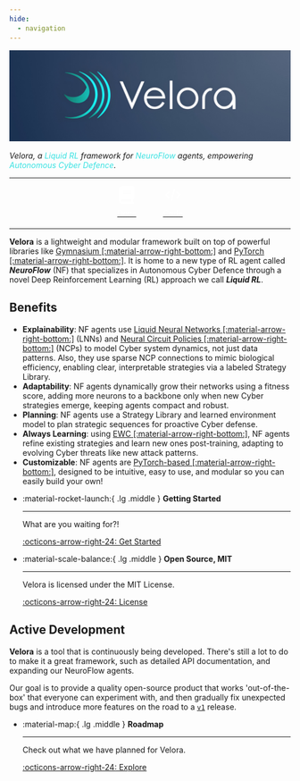 ```yaml
---
hide:
  - navigation
---
```


<style>
.md-content .md-typeset h1 { display: none; }
</style>

[![Logo](assets/imgs/main.jpg)](index.md)

<p id="slogan" align="center" markdown>

*Velora, a <span style="color: #38e2e2;">Liquid RL</span> framework for <span style="color: #38e2e2;">NeuroFlow</span> agents, empowering <span style="color: #38e2e2;">Autonomous Cyber Defence</span>.*

</p>

---

<div id="quick-links" style="display: flex; justify-content: center; align-items: center; gap: 3rem">
    <a href="/" target="_blank" style="text-align: center;">
        <svg xmlns="http://www.w3.org/2000/svg" height="32" width="28" viewBox="0 0 448 512"><path fill="rgba(255, 255, 255, 0.7)" d="M96 0C43 0 0 43 0 96V416c0 53 43 96 96 96H384h32c17.7 0 32-14.3 32-32s-14.3-32-32-32V384c17.7 0 32-14.3 32-32V32c0-17.7-14.3-32-32-32H384 96zm0 384H352v64H96c-17.7 0-32-14.3-32-32s14.3-32 32-32zm32-240c0-8.8 7.2-16 16-16H336c8.8 0 16 7.2 16 16s-7.2 16-16 16H144c-8.8 0-16-7.2-16-16zm16 48H336c8.8 0 16 7.2 16 16s-7.2 16-16 16H144c-8.8 0-16-7.2-16-16s7.2-16 16-16z"/></svg>
        <p style="color: #fff; margin-top: 5px; margin-bottom: 5px;">Docs</p>
    </a>
    <a href="https://github.com/Achronus/velora/" target="_blank"  style="text-align: center;">
        <svg xmlns="http://www.w3.org/2000/svg" height="32" width="28" viewBox="0 0 640 512"><path fill="rgba(255, 255, 255, 0.7)" d="M392.8 1.2c-17-4.9-34.7 5-39.6 22l-128 448c-4.9 17 5 34.7 22 39.6s34.7-5 39.6-22l128-448c4.9-17-5-34.7-22-39.6zm80.6 120.1c-12.5 12.5-12.5 32.8 0 45.3L562.7 256l-89.4 89.4c-12.5 12.5-12.5 32.8 0 45.3s32.8 12.5 45.3 0l112-112c12.5-12.5 12.5-32.8 0-45.3l-112-112c-12.5-12.5-32.8-12.5-45.3 0zm-306.7 0c-12.5-12.5-32.8-12.5-45.3 0l-112 112c-12.5 12.5-12.5 32.8 0 45.3l112 112c12.5 12.5 32.8 12.5 45.3 0s12.5-32.8 0-45.3L77.3 256l89.4-89.4c12.5-12.5 12.5-32.8 0-45.3z"/></svg>
        <p style="color: #fff; margin-top: 5px; margin-bottom: 5px;">Code</p>
    </a>
</div>

---

**Velora** is a lightweight and modular framework built on top of powerful libraries like [Gymnasium [:material-arrow-right-bottom:]](https://gymnasium.farama.org/) and [PyTorch [:material-arrow-right-bottom:]](https://pytorch.org/). It is home to a new type of RL agent called ***NeuroFlow*** (NF) that specializes in Autonomous Cyber Defence through a novel Deep Reinforcement Learning (RL) approach we call ***Liquid RL***.

## Benefits

- **Explainability**: NF agents use [Liquid Neural Networks [:material-arrow-right-bottom:]](https://arxiv.org/abs/2006.04439) (LNNs) and [Neural Circuit Policies [:material-arrow-right-bottom:]](https://arxiv.org/abs/1803.08554) (NCPs) to model Cyber system dynamics, not just data patterns. Also, they use sparse NCP connections to mimic biological efficiency, enabling clear, interpretable strategies via a labeled Strategy Library.
- **Adaptability**: NF agents dynamically grow their networks using a fitness score, adding more neurons to a backbone only when new Cyber strategies emerge, keeping agents compact and robust.
- **Planning**: NF agents use a Strategy Library and learned environment model to plan strategic sequences for proactive Cyber defense.
- **Always Learning**: using [EWC [:material-arrow-right-bottom:]](https://arxiv.org/abs/1612.00796), NF agents refine existing strategies and learn new ones post-training, adapting to evolving Cyber threats like new attack patterns.
- **Customizable**: NF agents are [PyTorch-based [:material-arrow-right-bottom:]](https://pytorch.org/), designed to be intuitive, easy to use, and modular so you can easily build your own!

<div class="grid cards" markdown>

-   :material-rocket-launch:{ .lg .middle } **Getting Started**

    ---

    What are you waiting for?!

    [:octicons-arrow-right-24: Get Started](starting/index.md)

-   :material-scale-balance:{ .lg .middle } **Open Source, MIT**

    ---

    Velora is licensed under the MIT License.

    [:octicons-arrow-right-24: License](starting/license.md)

</div>

## Active Development

**Velora** is a tool that is continuously being developed. There's still a lot to do to make it a great framework, such as detailed API documentation, and expanding our NeuroFlow agents.

Our goal is to provide a quality open-source product that works 'out-of-the-box' that everyone can experiment with, and then gradually fix unexpected bugs and introduce more features on the road to a [`v1`](#active-development) release.

<div class="grid cards" markdown>

-   :material-map:{ .lg .middle } **Roadmap**

    ---

    Check out what we have planned for Velora.

    [:octicons-arrow-right-24: Explore](starting/roadmap.md)

</div>

